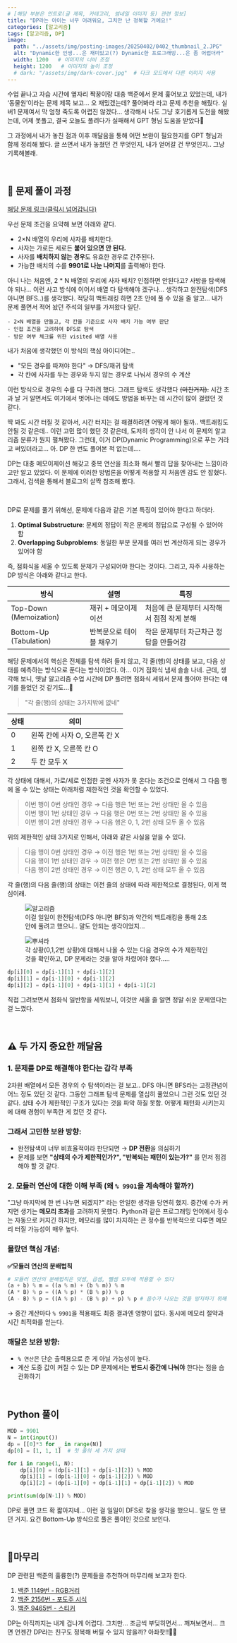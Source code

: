 ```yaml
---
# [해당 부분은 인트로(글 제목, 카테고리, 썸네일 이미지 등) 관련 정보]
title: "DP라는 아이는 너무 어려워요, 그치만 난 정복할 거에요!"
categories: [알고리즘]
tags: [알고리즘, DP]
image:
  path: "../assets/img/posting-images/20250402/0402_thumbnail_2.JPG"
  alt: "Dynamic한 인생...은 재미있고(?) Dynamic한 프로그래밍...은 좀 어렵더라"
  width: 1200   # 이미지의 너비 조정
  height: 1200   # 이미지의 높이 조정
  # dark: "/assets/img/dark-cover.jpg"  # 다크 모드에서 다른 이미지 사용
---
```


수업 끝나고 자습 시간에 옆자리 짝꿍이랑 대충 백준에서 문제 훑어보고 있었는데, 내가 ‘동물원’이라는 문제 제목 보고… 오 재밌겠는데? 풀어봐라 라고 문제 추천을 해줬다. 실버1 문제여서 막 엄청 죽도록 어렵진 않겠다… 생각해서 나도 그냥 호기롭게 도전을 해봤는데, 어제 못풀고, 결국 오늘도 풀려다가 실패해서 GPT 형님 도움을 받았다🥲

그 과정에서 내가 놓친 점과 이후 깨달음을 통해 어떤 보완이 필요한지를 GPT 형님과 함께 정리해 봤다. 글 쓰면서 내가 놓쳤던 건 무엇인지, 내가 얻어갈 건 무엇인지.. 그냥 기록해볼래.

<br>

## **🤯 문제 풀이 과정**

[해당 문제 링크(클릭시 넘어갑니다)](https://www.acmicpc.net/problem/1309)

우선 문제 조건을 요약해 보면 아래와 같다.

- 2×N 배열의 우리에 사자를 배치한다.
- 사자는 가로든 세로든 **붙어 있으면 안 된다.**
- 사자를 **배치하지 않는 경우**도 유효한 경우로 간주된다.
- 가능한 배치의 수를 **9901로 나눈 나머지**를 출력해야 한다.

아니 나는 처음엔, 2 * N 배열의 우리에 사자 배치? 인접하면 안된다고? 사방을 탐색해야 되나… 이런 사고 방식에 이어서 배열 다 탐색해야 겠구나… 생각하고 완전탐색(DFS 아니면 BFS..)를 생각했다. 적당히 백트래킹 하면 2초 안에 풀 수 있을 줄 알고… 내가 문제 풀면서 적어 놨던 주석의 일부를 가져왔다 일단.

```text
- 2×N 배열을 만들고, 각 칸을 기준으로 사자 배치 가능 여부 판단
- 인접 조건을 고려하여 DFS로 탐색
- 방문 여부 체크를 위한 visited 배열 사용
```

내가 처음에 생각했던 이 방식의 핵심 아이디어는..

- "모든 경우를 따져야 한다" → DFS/재귀 탐색
- 각 칸에 사자를 두는 경우와 두지 않는 경우로 나눠서 경우의 수 계산

이런 방식으로 경우의 수를 다 구하려 했다. 그래프 탐색도 생각했다 ~~(미친거지).~~ 시간 초과 날 거 알면서도 여기에서 벗어나는 데에도 방법을 바꾸는 데 시간이 많이 걸렸던 것 같다.

딱 봐도 시간 터질 것 같아서, 시간 터지는 걸 해결하려면 어떻게 해야 될까.. 백트래킹도 안될 것 같은데.. 이런 고민 많이 했던 것 같은데, 도저히 생각이 안 나서 이 문제의 알고리즘 분류가 뭔지 펼쳐봤다. 그런데, 이거 DP(Dynamic Programming)으로 푸는 거라고 써있더라고… 아. DP 한 번도 풀어본 적 없는데….

DP는 대충 메모이제이션 해갖고 중복 연산을 최소화 해서 빨리 답을 찾아내는 느낌이라고만 알고 있었다. 이 문제에 이러한 방법론을 어떻게 적용할 지 처음엔 감도 안 잡혔다. 그래서, 검색을 통해서 블로그의 살짝 참조해 봤다.

<br>

DP로 문제를 풀기 위해선, 문제에 다음과 같은 기본 특징이 있어야 한다고 하더라.

1. **Optimal Substructure**: 문제의 정답이 작은 문제의 정답으로 구성될 수 있어야 함
2. **Overlapping Subproblems**: 동일한 부분 문제를 여러 번 계산하게 되는 경우가 있어야 함

즉, 점화식을 세울 수 있도록 문제가 구성되어야 한다는 것이다. 그리고, 자주 사용하는 DP 방식은 아래와 같다고 한다.

방식 |  설명 | 특징
--- | --- | ---
Top-Down (Memoization) | 재귀 + 메모이제이션 | 처음에 큰 문제부터 시작해서 점점 작게 분해
Bottom-Up (Tabulation)	| 반복문으로 테이블 채우기	| 작은 문제부터 차근차근 정답을 만들어감

해당 문제에서의 핵심은 전체를 탐색 하려 들지 않고, 각 줄(행)의 상태를 보고, 다음 상태를 예측하는 방식으로 푼다는 방식이었다. 아… 이거 점화식 냄새 솔솔 나네. 근데, 생각해 보니, 옛날 알고리즘 수업 시간에 DP 풀려면 점화식 세워서 문제 풀어야 한다는 얘기를 들었던 것 같기도…🤪

> "각 줄(행)의 상태는 3가지밖에 없네"

| 상태 | 의미 |
| --- | --- |
| 0 | 왼쪽 칸에 사자 O, 오른쪽 칸 X |
| 1 | 왼쪽 칸 X, 오른쪽 칸 O |
| 2 | 두 칸 모두 X |

각 상태에 대해서, 가로/세로 인접한 곳엔 사자가 못 온다는 조건으로 인해서 그 다음 행에 올 수 있는 상태는 아래처럼 제한적인 것을 확인할 수 있었다.

> 이번 행이 0번 상태인 경우 → 다음 행은 1번 또는 2번 상태만 올 수 있음 <br>
> 이번 행이 1번 상태인 경우 → 다음 행은 0번 또는 2번 상태만 올 수 있음 <br>
> 이번 행이 2번 상태인 경우 → 다음 행은 0, 1, 2번 상태 모두 올 수 있음 

위의 제한적인 상태 3가지로 인해서, 아래와 같은 사실을 얻을 수 있다.

> 다음 행이 0번 상태인 경우 → 이전 행은 1번 또는 2번 상태만 올 수 있음 <br>
> 다음 행이 1번 상태인 경우 → 이전 행은 0번 또는 2번 상태만 올 수 있음 <br>
> 다음 행이 2번 상태인 경우 → 이전 행은 0, 1, 2번 상태 모두 올 수 있음

각 줄(행)의 다음 줄(행)의 상태는 이전 줄의 상태에 따라 제한적으로 결정된다, 이게 핵심이래.

<div class="image-container">
  <figure>
    <img src="../assets/img/posting-images/20250402/0402_img1.JPG" alt="알고리즘">
    <figcaption>이걸 일일이 완전탐색(DFS 아니면 BFS)과 약간의 백트래킹을 통해 2초 안에 풀려고 했으니.. 말도 안되는 생각이었지...</figcaption>
  </figure>
  <figure>
    <img src="../assets/img/posting-images/20250402/0402_img2.jpeg" alt="뿌셔라">
    <figcaption>각 상황(0,1,2번 상황)에 대해서 나올 수 있는 다음 경우의 수가 제한적인 것을 확인하고, DP 문제라는 것을 알아 차렸어야 했다.....</figcaption>
  </figure>
</div>

```python
dp[i][0] = dp[i-1][1] + dp[i-1][2]
dp[i][1] = dp[i-1][0] + dp[i-1][2]
dp[i][2] = dp[i-1][0] + dp[i-1][1] + dp[i-1][2]
```

직접 그려보면서 점화식 일반항을 세워보니, 이것만 세울 줄 알면 정말 쉬운 문제였다는 걸 느꼈다.

<br>

## **⚠️ 두 가지 중요한 깨달음**

### 1. 문제를 DP로 해결해야 한다는 감각 부족

2차원 배열에서 모든 경우의 수 탐색이라는 걸 보고.. DFS 아니면 BFS라는 고정관념이 어느 정도 있던 것 같다. 그동안 그래프 탐색 문제를 열심히 풀었으니 그런 것도 있던 것 같다. 상태 수가 제한적인 구조가 있다는 것을 파악 하질 못함. 어떻게 패턴화 시키는지에 대해 경험이 부족한 게 컸던 것 같다.

### 그래서 고민한 보완 방향:

- 완전탐색이 너무 비효율적이라 판단되면 → **DP 전환**을 의심하기
- 문제를 보면 **"상태의 수가 제한적인가?", "반복되는 패턴이 있는가?"** 를 먼저 점검해야 할 것 같다.

### 2. 모듈러 연산에 대한 이해 부족 (왜 `% 9901`을 계속해야 할까?)

"그냥 마지막에 한 번 나누면 되겠지?" 라는 안일한 생각을 당연히 했지. 중간에 수가 커지면 생기는 **메모리 초과**를 고려하지 못했다. Python과 같은 프로그래밍 언어에서 정수는 자동으로 커지긴 하지만, 메모리를 많이 차지하는 큰 정수를 반복적으로 다루면 메모리 터질 가능성이 매우 높다.

### 몰랐던 핵심 개념:

**✅모듈러 연산의 분배법칙**

```python
# 모듈러 연산의 분배법칙은 덧셈, 곱셈, 뺄셈 모두에 적용할 수 있다
(a + b) % m = ((a % m) + (b % m)) % m
(A * B) % p = ((A % p) * (B % p)) % p
(A - B) % p = ((A % p) - (B % p) + p) % p # 음수가 나오는 것을 방지하기 위해 divisor를 한 번 더해준다
```

→ 중간 계산마다 `% 9901`을 적용해도 최종 결과엔 영향이 없다. 동시에 메모리 절약과 시간 최적화를 얻는다.

### 깨달은 보완 방향:

- `% 연산`은 단순 출력용으로 준 게 아닐 가능성이 높다.
- 계산 도중 값이 커질 수 있는 DP 문제에서는 **반드시 중간에 나눠야** 한다는 점을 습관화하기

<br>

## **Python 풀이**

```python
MOD = 9901
N = int(input())
dp = [[0]*3 for _ in range(N)]
dp[0] = [1, 1, 1]  # 첫 줄의 세 가지 상태

for i in range(1, N):
    dp[i][0] = (dp[i-1][1] + dp[i-1][2]) % MOD
    dp[i][1] = (dp[i-1][0] + dp[i-1][2]) % MOD
    dp[i][2] = (dp[i-1][0] + dp[i-1][1] + dp[i-1][2]) % MOD

print(sum(dp[N-1]) % MOD)
```

DP로 풀면 코드 확 짧아지네… 이런 걸 일일이 DFS로 찾을 생각을 했으니.. 말도 안 됐던 거지. 요건 Bottom-Up 방식으로 풀은 풀이인 것으로 보인다.

<br>


## **🥕마무리**

DP 관련된 백준의 훌륭한(?) 문제들을 추천하며 마무리해 보고자 한다.

1. [백준 1149번 - RGB거리](https://www.acmicpc.net/problem/1149)
2. [백준 2156번 - 포도주 시식](https://www.acmicpc.net/problem/2156)
3. [백준 9465번 - 스티커](https://www.acmicpc.net/problem/9465)

DP는 아직까지는 내게 겁나게 어렵다. 그치만… 조금씩 부딪히면서… 깨져보면서… 크면 언젠간 DP라는 친구도 정복해 버릴 수 있지 않을까? 아좌좟!!👏💪